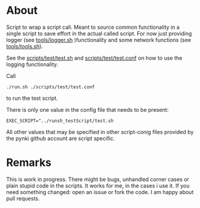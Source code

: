 # About

Script to wrap a script call. Meant to source common functionality in a single script to save effort in the actual called script. For now just providing logger (see [tools/logger.sh](https://github.com/pynki/runsh/blob/master/tools/logger.sh) )functionality and some network functions (see [tools/tools.sh](https://github.com/pynki/runsh/blob/master/tools/tools.sh)).

See the [scripts/test/test.sh](https://github.com/pynki/runsh/blob/master/scripts/test/test.sh) and [scripts/test/test.conf](https://github.com/pynki/runsh/blob/master/scripts/test/test.conf) on how to use the logging functionality.

Call 

`./run.sh ./scripts/test/test.conf`

to run the test script.

There is only one value in the config file that needs to be present:

`EXEC_SCRIPT="../runsh_testScript/test.sh`

All other values that may be specified in other script-conig files provided by the pynki github account are script specific.


# Remarks

This is work in progress. There might be bugs, unhandled corner cases or plain stupid code in the scripts. It works for me, in the cases i use it. If you need something changed: open an issue or fork the code. I am happy about pull requests.